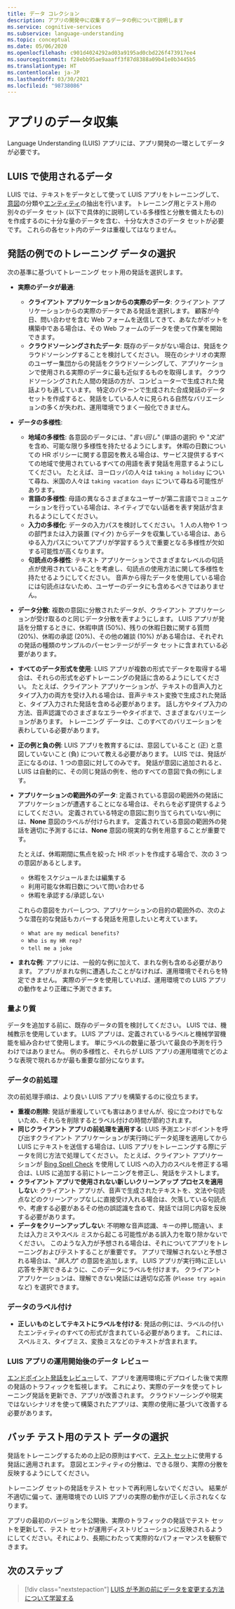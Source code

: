 ```yaml
---
title: データ コレクション
description: アプリの開発中に収集するデータの例について説明します
ms.service: cognitive-services
ms.subservice: language-understanding
ms.topic: conceptual
ms.date: 05/06/2020
ms.openlocfilehash: c901d4024292ad03a9195ad0cbd226f473917ee4
ms.sourcegitcommit: f28ebb95ae9aaaff3f87d8388a09b41e0b3445b5
ms.translationtype: HT
ms.contentlocale: ja-JP
ms.lasthandoff: 03/30/2021
ms.locfileid: "98738086"
---
```

# <a name="data-collection-for-your-app"></a>アプリのデータ収集

Language Understanding (LUIS) アプリには、アプリ開発の一環としてデータが必要です。

## <a name="data-used-in-luis"></a>LUIS で使用されるデータ

LUIS では、テキストをデータとして使って LUIS アプリをトレーニングして、[意図](luis-concept-intent.md)の分類や[エンティティ](luis-concept-entity-types.md)の抽出を行います。 トレーニング用とテスト用の別々のデータ セット (以下で具体的に説明している多様性と分散を備えたもの) を作成するのに十分な量のデータを含む、十分な大きさのデータ セットが必要です。  これらの各セット内のデータは重複してはなりません。

## <a name="training-data-selection-for-example-utterances"></a>発話の例でのトレーニング データの選択

次の基準に基づいてトレーニング セット用の発話を選択します。

* **実際のデータが最適**:
    * **クライアント アプリケーションからの実際のデータ**: クライアント アプリケーションからの実際のデータである発話を選択します。  顧客が今日、問い合わせを含む Web フォームを送信してきて、あなたがボットを構築中である場合は、その Web フォームのデータを使って作業を開始できます。
    * **クラウドソーシングされたデータ**: 既存のデータがない場合は、発話をクラウドソーシングすることを検討してください。  現在のシナリオの実際のユーザー集団からの発話をクラウドソーシングして、アプリケーションで使用される実際のデータに最も近似するものを取得します。 クラウドソーシングされた人間の発話の方が、コンピューターで生成された発話よりも適しています。  特定のパターンで生成された合成発話のデータ セットを作成すると、発話をしている人々に見られる自然なバリエーションの多くが失われ、運用環境でうまく一般化できません。
* **データの多様性**:
    * **地域の多様性**: 各意図のデータには、"_言い回し_" (単語の選択) や "_文法_" を含め、可能な限り多様性を持たせるようにします。  休暇の日数についての HR ポリシーに関する意図を教える場合は、サービス提供するすべての地域で使用されているすべての用語を表す発話を用意するようにしてください。  たとえば、ヨーロッパの人々は `taking a holiday` について尋ね、米国の人々は `taking vacation days` について尋ねる可能性があります。
    * **言語の多様性**: 母語の異なるさまざまなユーザーが第二言語でコミュニケーションを行っている場合は、ネイティブでない話者を表す発話が含まれるようにしてください。
    * **入力の多様化**: データの入力パスを検討してください。 1 人の人物や 1 つの部門または入力装置 (マイク) からデータを収集している場合は、あらゆる入力パスについてアプリが学習するうえで重要となる多様性が欠如する可能性が高くなります。
    * **句読点の多様性**: テキスト アプリケーションでさまざまなレベルの句読点が使用されていることを考慮し、句読点の使用方法に関して多様性を持たせるようにしてください。 音声から得たデータを使用している場合には句読点はないため、ユーザーのデータにも含めるべきではありません。
* **データ分散**: 複数の意図に分散されたデータが、クライアント アプリケーションが受け取るのと同じデータ分散を表すようにします。 LUIS アプリが発話を分類するときに、休暇申請 (50%)、残りの休暇日数に関する質問 (20%)、休暇の承認 (20%)、その他の雑談 (10%) がある場合は、それぞれの発話の種類のサンプルのパーセンテージがデータ セットに含まれている必要があります。
* **すべてのデータ形式を使用**: LUIS アプリが複数の形式でデータを取得する場合は、それらの形式を必ずトレーニングの発話に含めるようにしてください。 たとえば、クライアント アプリケーションが、テキストの音声入力とタイプ入力の両方を受け入れる場合は、音声テキスト変換で生成された発話と、タイプ入力された発話を含める必要があります。  話し方やタイプ入力の方法、音声認識でのさまざまなエラーやタイポまで、さまざまなバリエーションがあります。  トレーニング データは、このすべてのバリエーションを表わしている必要があります。
* **正の例と負の例**: LUIS アプリを教育するには、意図していること (正) と意図していないこと (負) について教える必要があります。 LUIS では、発話が正になるのは、1 つの意図に対してのみです。 発話が意図に追加されると、LUIS は自動的に、その同じ発話の例を、他のすべての意図で負の例にします。
* **アプリケーションの範囲外のデータ**: 定義されている意図の範囲外の発話にアプリケーションが遭遇することになる場合は、それらを必ず提供するようにしてください。 定義されている特定の意図に割り当てられていない例には、**None** 意図のラベルが付けられます。  定義されている意図の範囲外の発話を適切に予測するには、**None** 意図の現実的な例を用意することが重要です。

    たとえば、休暇期間に焦点を絞った HR ボットを作成する場合で、次の 3 つの意図があるとします。
    * 休暇をスケジュールまたは編集する
    * 利用可能な休暇日数について問い合わせる
    * 休暇を承認する/承認しない

    これらの意図をカバーしつつ、アプリケーションの目的の範囲外の、次のような潜在的な発話もカバーする発話を用意したいと考えています。
    * `What are my medical benefits?`
    * `Who is my HR rep?`
    * `tell me a joke`
* **まれな例**: アプリには、一般的な例に加えて、まれな例も含める必要があります。  アプリがまれな例に遭遇したことがなければ、運用環境でそれらを特定できません。 実際のデータを使用していれば、運用環境での LUIS アプリの動作をより正確に予測できます。

### <a name="quality-instead-of-quantity"></a>量より質

データを追加する前に、既存のデータの質を検討してください。  LUIS では、機械教示を使用しています。  LUIS アプリは、定義されているラベルと機械学習機能を組み合わせて使用します。  単にラベルの数量に基づいて最良の予測を行うわけではありません。  例の多様性と、それらが LUIS アプリの運用環境でどのような表現で現れるかが最も重要な部分になります。

### <a name="preprocessing-data"></a>データの前処理

次の前処理手順は、より良い LUIS アプリを構築するのに役立ちます。

* **重複の削除**: 発話が重複していても害はありませんが、役に立つわけでもないため、それらを削除するとラベル付けの時間が節約されます。
* **同じクライアント アプリの前処理を適用する**: LUIS 予測エンドポイントを呼び出すクライアント アプリケーションが実行時にデータ処理を適用してから LUIS にテキストを送信する場合は、LUIS アプリをトレーニングする際にデータを同じ方法で処理してください。 たとえば、クライアント アプリケーションが [Bing Spell Check](../bing-spell-check/overview.md) を使用して LUIS への入力のスペルを修正する場合は、LUIS に追加する前にトレーニングを修正し、発話をテストします。
* **クライアント アプリで使用されない新しいクリーンアップ プロセスを適用しない**: クライアント アプリが、音声で生成されたテキストを、文法や句読点などのクリーンアップなしに直接受け入れる場合は、欠落している句読点や、考慮する必要があるその他の誤認識を含めて、発話では同じ内容を反映する必要があります。
* **データをクリーンアップしない**: 不明瞭な音声認識、キーの押し間違い、または入力ミスやスペル ミスから起こる可能性がある誤入力を取り除かないでください。 このような入力が予想される場合は、それについてアプリをトレーニングおよびテストすることが重要です。 アプリで理解されないと予想される場合は、"_誤入力_" の意図を追加します。 LUIS アプリが実行時に正しい応答を予測できるように、このデータにラベルを付けます。 クライアント アプリケーションは、理解できない発話には適切な応答 (`Please try again` など) を選択できます。

### <a name="labeling-data"></a>データのラベル付け

* **正しいものとしてテキストにラベルを付ける**: 発話の例には、ラベルの付いたエンティティのすべての形式が含まれている必要があります。 これには、スペルミス、タイプミス、変換ミスなどのテキストが含まれます。

### <a name="data-review-after-luis-app-is-in-production"></a>LUIS アプリの運用開始後のデータ レビュー

[エンドポイント発話をレビュー](luis-concept-review-endpoint-utterances.md)して、アプリを運用環境にデプロイした後で実際の発話のトラフィックを監視します。  これにより、実際のデータを使ってトレーニング発話を更新でき、アプリが改善されます。 クラウドソーシングや現実ではないシナリオを使って構築されたアプリは、実際の使用に基づいて改善する必要があります。

## <a name="test-data-selection-for-batch-testing"></a>バッチ テスト用のテスト データの選択

発話をトレーニングするための上記の原則はすべて、[テスト セット](./luis-how-to-batch-test.md)に使用する発話に適用されます。 意図とエンティティの分散は、できる限り、実際の分散を反映するようにしてください。

トレーニング セットの発話をテスト セットで再利用しないでください。 結果が不適切に偏って、運用環境での LUIS アプリの実際の動作が正しく示されなくなります。

アプリの最初のバージョンを公開後、実際のトラフィックの発話でテスト セットを更新して、テスト セットが運用ディストリビューションに反映されるようにしてください。それにより、長期にわたって実際的なパフォーマンスを観察できます。

## <a name="next-steps"></a>次のステップ

> [!div class="nextstepaction"]
> [LUIS が予測の前にデータを変更する方法について学習する](luis-concept-data-alteration.md)